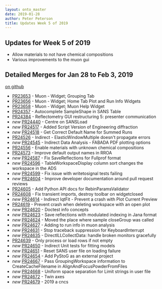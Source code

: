 ```yaml
---
layout: onto_master
date: 2019-01-28
author: Peter Peterson
title: Updates Week 5 of 2019
---
```

Updates for Week 5 of 2019
--------------------------

* Allow materials to not have chemical compositions
* Various improvements to the muon gui

Detailed Merges for Jan 28 to Feb 3, 2019
-----------------------------------------
[on github](https://github.com/mantidproject/mantid/pulls?q=is%3Apr+merged%3A2019-01-29..2019-02-03)

* [PR23653](https://github.com/mantidproject/mantid/pull/23653) - Muon - Widget; Grouping Tab
* [PR23656](https://github.com/mantidproject/mantid/pull/23656) - Muon - Widget; Home Tab Plot and Run Info Widgets
* [PR23658](https://github.com/mantidproject/mantid/pull/23658) - Muon - Widget; Muon Help Widget
* [PR24357](https://github.com/mantidproject/mantid/pull/24357) - Autocomplete SampleShape in SANS Table
* [PR24384](https://github.com/mantidproject/mantid/pull/24384) - Reflectometry GUI restructuring 5: presenter communication
* *new* [PR24440](https://github.com/mantidproject/mantid/pull/24440) - Centre on SANSLoad
* *new* [PR24517](https://github.com/mantidproject/mantid/pull/24517) - Added Script Version of Engineering diffraction
* *new* [PR24518](https://github.com/mantidproject/mantid/pull/24518) - Get Correct Default Name for Summed Runs
* [PR24526](https://github.com/mantidproject/mantid/pull/24526) - Indirect - ElasticWindowMultiple doesn't propagate errors
* *new* [PR24545](https://github.com/mantidproject/mantid/pull/24545) - Indirect Data Analysis - FABADA PDF plotting options
* [PR24556](https://github.com/mantidproject/mantid/pull/24556) - Enable materials with unknown chemical compositions
* [PR24573](https://github.com/mantidproject/mantid/pull/24573) - Improve default output names in RROA
* *new* [PR24587](https://github.com/mantidproject/mantid/pull/24587) - Fix SaveReflections for Fullprof format
* *new* [PR24596](https://github.com/mantidproject/mantid/pull/24596) - TableWorkspaceDisplay column sort changes the workspace in the ADS
* *new* [PR24599](https://github.com/mantidproject/mantid/pull/24599) - Fix issue with writetosignal tests failing
* *new* [PR24604](https://github.com/mantidproject/mantid/pull/24604) - Improve developer documentation around pull request reviews
* [PR24605](https://github.com/mantidproject/mantid/pull/24605) - Add Python API docs for RebinParamsValidator
* [PR24608](https://github.com/mantidproject/mantid/pull/24608) - Fix transient imports, destroy toolbar on widgetclosed
* *new* [PR24614](https://github.com/mantidproject/mantid/pull/24614) - Indirect IqtFit - Prevent a crash with Plot Current Preview
* [PR24619](https://github.com/mantidproject/mantid/pull/24619) - Prevent crash when deleting workspace with an open plot
* *new* [PR24620](https://github.com/mantidproject/mantid/pull/24620) - Doctest info concepts
* *new* [PR24623](https://github.com/mantidproject/mantid/pull/24623) - Save reflections with modulated indexing in Jana format
* *new* [PR24624](https://github.com/mantidproject/mantid/pull/24624) - Moved the place where sample closeGroup was called
* *new* [PR24627](https://github.com/mantidproject/mantid/pull/24627) - Adding to run info in muon analysis
* *new* [PR24631](https://github.com/mantidproject/mantid/pull/24631) - Stop traceback suppression for KeyboardInterrupt
* *new* [PR24635](https://github.com/mantidproject/mantid/pull/24635) - DirectILLCollectData: handle broken monitors gracefully
* [PR24639](https://github.com/mantidproject/mantid/pull/24639) - Only process or load rows if not empty
* *new* [PR24650](https://github.com/mantidproject/mantid/pull/24650) - Indirect Unit tests for fitting models
* *new* [PR24651](https://github.com/mantidproject/mantid/pull/24651) - Reset SANS user file on loading failure
* *new* [PR24654](https://github.com/mantidproject/mantid/pull/24654) - Add PyStoG as an external project
* *new* [PR24667](https://github.com/mantidproject/mantid/pull/24667) - Pass GroupingWorkspace information to CreateCacheFilename in AlignAndFocusPowderFromFiles
* *new* [PR24668](https://github.com/mantidproject/mantid/pull/24668) - Uniform space separation for Limit strings in user file
* *new* [PR24672](https://github.com/mantidproject/mantid/pull/24672) - Twin axes
* *new* [PR24679](https://github.com/mantidproject/mantid/pull/24679) - 2019 a cncs
